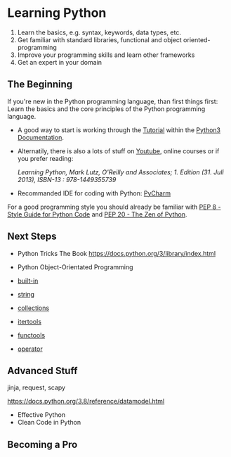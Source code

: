 # Learning Python

1. Learn the basics, e.g. syntax, keywords, data types, etc.
2. Get familiar with standard libraries, functional and object oriented-programming
3. Improve your programming skills and learn other frameworks
4. Get an expert in your domain


## The Beginning

If you're new in the Python programming language, than first things first: Learn the basics and the core principles of the Python programming language.

* A good way to start is working through the [Tutorial](https://docs.python.org/3.8/tutorial/index.html) within the [Python3 Documentation](https://docs.python.org/3/).
* Alternatily, there is also a lots of stuff on [Youtube](https://www.youtube.com/results?search_query=python3+tutorial), online courses or if you prefer reading:

  *Learning Python,
  Mark Lutz,
  O'Reilly and Associates; 1. Edition (31. Juli 2013),
  ISBN-13 : 978-1449355739*
* Recommanded IDE for coding with Python: [PyCharm](https://www.jetbrains.com/pycharm/)

For a good programming style you should already be familiar with [PEP 8 - Style Guide for Python Code](https://www.python.org/dev/peps/pep-0008/) and [PEP 20 - The Zen of Python](https://www.python.org/dev/peps/pep-0020/).

## Next Steps

* Python Tricks The Book
https://docs.python.org/3/library/index.html

* Python Object-Orientated Programming
* [built-in](https://docs.python.org/3/library/functions.html)
* [string](https://docs.python.org/3/library/string.html)
* [collections](https://docs.python.org/3/library/collections.html)
* [itertools](https://docs.python.org/3/library/itertools.html)
* [functools](https://docs.python.org/3/library/functools.html)
* [operator](https://docs.python.org/3/library/operator.html)

## Advanced Stuff

jinja, request, scapy

https://docs.python.org/3.8/reference/datamodel.html
* Effective Python
* Clean Code in Python

## Becoming a Pro

